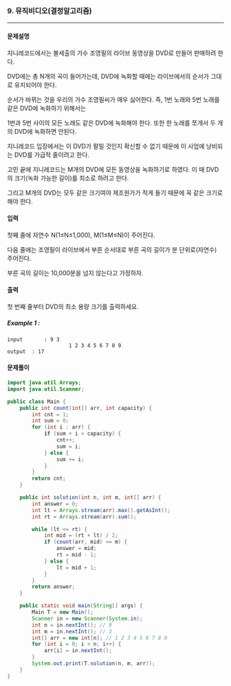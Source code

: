 ### 9. 뮤직비디오(결정알고리즘)

---

#### 문제설명

지니레코드에서는 불세출의 가수 조영필의 라이브 동영상을 DVD로 만들어 판매하려 한다.

DVD에는 총 N개의 곡이 들어가는데, DVD에 녹화할 때에는 라이브에서의 순서가 그대로 유지되어야 한다.

순서가 바뀌는 것을 우리의 가수 조영필씨가 매우 싫어한다. 즉, 1번 노래와 5번 노래를 같은 DVD에 녹화하기 위해서는

1번과 5번 사이의 모든 노래도 같은 DVD에 녹화해야 한다. 또한 한 노래를 쪼개서 두 개의 DVD에 녹화하면 안된다.

지니레코드 입장에서는 이 DVD가 팔릴 것인지 확신할 수 없기 때문에 이 사업에 낭비되는 DVD를 가급적 줄이려고 한다.

고민 끝에 지니레코드는 M개의 DVD에 모든 동영상을 녹화하기로 하였다. 이 때 DVD의 크기(녹화 가능한 길이)를 최소로 하려고 한다.

그리고 M개의 DVD는 모두 같은 크기여야 제조원가가 적게 들기 때문에 꼭 같은 크기로 해야 한다.

#### 입력

첫째 줄에 자연수 N(1≤N≤1,000), M(1≤M≤N)이 주어진다.

다음 줄에는 조영필이 라이브에서 부른 순서대로 부른 곡의 길이가 분 단위로(자연수) 주어진다.

부른 곡의 길이는 10,000분을 넘지 않는다고 가정하자.

#### 출력

첫 번째 줄부터 DVD의 최소 용량 크기를 출력하세요.

##### Example 1 :

```
input		: 9 3
					1 2 3 4 5 6 7 8 9
output	: 17
```

#### 문제풀이

```java
import java.util.Arrays;
import java.util.Scanner;

public class Main {
    public int count(int[] arr, int capacity) {
        int cnt = 1;
        int sum = 0;
        for (int i : arr) {
            if (sum + i > capacity) {
                cnt++;
                sum = i;
            } else {
                sum += i;
            }
        }
        return cnt;
    }

    public int solution(int n, int m, int[] arr) {
        int answer = 0;
        int lt = Arrays.stream(arr).max().getAsInt();
        int rt = Arrays.stream(arr).sum();

        while (lt <= rt) {
            int mid = (rt + lt) / 2;
            if (count(arr, mid) <= m) {
                answer = mid;
                rt = mid - 1;
            } else {
                lt = mid + 1;
            }
        }
        return answer;
    }

    public static void main(String[] args) {
        Main T = new Main();
        Scanner in = new Scanner(System.in);
        int n = in.nextInt(); // 9
        int m = in.nextInt(); // 3
        int[] arr = new int[n]; // 1 2 3 4 5 6 7 8 9
        for (int i = 0; i < n; i++) {
            arr[i] = in.nextInt();
        }
        System.out.print(T.solution(n, m, arr));
    }
}

```

